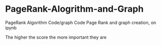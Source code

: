 # PageRank-Alogrithm-and-Graph
PageRank Algorithm Code/graph
Code Page Rank and graph creation,
on ipynb

The higher the score the more important they are
